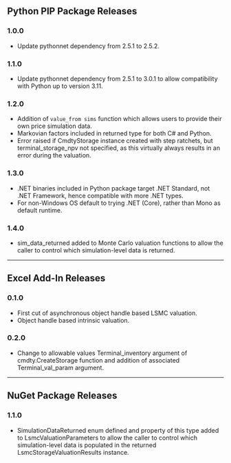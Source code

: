
## Python PIP Package Releases
### 1.0.0
* Update pythonnet dependency from 2.5.1 to 2.5.2.

### 1.1.0
* Update pythonnet dependency from 2.5.1 to 3.0.1 to allow compatibility with Python up to version 3.11.

### 1.2.0
* Addition of `value_from sims` function which allows users to provide their
own price simulation data.
* Markovian factors included in returned type for both C# and Python.
* Error raised if CmdtyStorage instance created with step ratchets, but 
terminal_storage_npv not specified, as this virtually always results in an 
error during the valuation.

### 1.3.0
* .NET binaries included in Python package target .NET Standard, not .NET Framework, hence compatible with
more .NET types.
* For non-Windows OS default to trying .NET (Core), rather than Mono as default runtime.

### 1.4.0
* sim_data_returned added to Monte Carlo valuation functions to allow the caller to control which simulation-level
data is returned.

---
## Excel Add-In Releases

### 0.1.0
* First cut of asynchronous object handle based LSMC valuation.
* Object handle based intrinsic valuation.

### 0.2.0
* Change to allowable values Terminal_inventory argument of cmdty.CreateStorage function and addition of
associated Terminal_val_param argument.

---
## NuGet Package Releases
### 1.1.0
* SimulationDataReturned enum defined and property of this type added to LsmcValuationParameters to allow the caller to control which simulation-level
data is populated in the returned LsmcStorageValuationResults instance.
